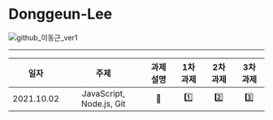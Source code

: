 # Donggeun-Lee

![github_이동근_ver1](https://user-images.githubusercontent.com/29723695/135609734-0432322b-71b5-4dd9-a59f-bdb22eca0e54.png)

---
|일자|주제|과제설명|1차 과제|2차 과제|3차 과제|
|:-----:|:-----:|:-----:|:-----:|:-----:|:-----:|
|2021.10.02|JavaScript, Node.js, Git|📕|1️⃣|2️⃣|3️⃣|
